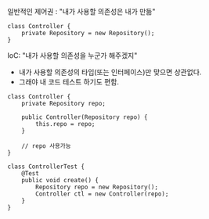 일반적인 제어권 : "내가 사용할  의존성은 내가 만듦"

```
class Controller {
	private Repository = new Repository();
}
```

IoC: "내가 사용할 의존성을 누군가 해주겠지"
- 내가 사용할 의존성의 타입(또는 인터페이스)만 맞으면 상관없다.
- 그래야 내 코드 테스트 하기도 편함.

```
class Controller {
	private Repository repo;

	public Controller(Repository repo) {
		this.repo = repo;
	}
	
	// repo 사용가능
}

class ControllerTest {
	@Test
	public void create() {
		Repository repo = new Repository();
		Controller ctl = new Controller(repo);
	}
}
```